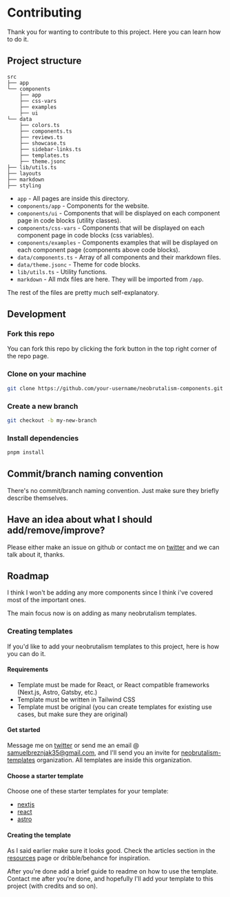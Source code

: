 # Contributing

Thank you for wanting to contribute to this project. Here you can learn how to do it.

## Project structure

```
src
├── app
└── components
    ├── app
    ├── css-vars
    ├── examples
    ├── ui
└── data
    ├── colors.ts
    ├── components.ts
    ├── reviews.ts
    ├── showcase.ts
    ├── sidebar-links.ts
    ├── templates.ts
    ├── theme.jsonc
├── lib/utils.ts
├── layouts
├── markdown
├── styling
```

- `app` - All pages are inside this directory.
- `components/app` - Components for the website.
- `components/ui` -  Components that will be displayed on each component page in code blocks (utility classes).
- `components/css-vars` -  Components that will be displayed on each component page in code blocks (css variables).
- `components/examples` - Components examples that will be displayed on each component page (components above code blocks).
- `data/components.ts` - Array of all components and their markdown files.
- `data/theme.jsonc` - Theme for code blocks.
- `lib/utils.ts` - Utility functions.
- `markdown` - All mdx files are here. They will be imported from `/app`.

The rest of the files are pretty much self-explanatory.

## Development

### Fork this repo

You can fork this repo by clicking the fork button in the top right corner of the repo page.

### Clone on your machine

```bash
git clone https://github.com/your-username/neobrutalism-components.git
```

### Create a new branch

```bash
git checkout -b my-new-branch
```

### Install dependencies

```bash
pnpm install
```

## Commit/branch naming convention

There's no commit/branch naming convention. Just make sure they briefly describe themselves.

## Have an idea about what I should add/remove/improve?

Please either make an issue on github or contact me on [twitter](https://x.com/samuelbreznjak) and we can talk about it, thanks.

## Roadmap

I think I won't be adding any more components since I think i've covered most of the important ones. 

The main focus now is on adding as many neobrutalism templates.

### Creating templates

If you'd like to add your neobrutalism templates to this project, here is how you can do it.

#### Requirements

- Template must be made for React, or React compatible frameworks (Next.js, Astro, Gatsby, etc.)
- Template must be written in Tailwind CSS
- Template must be original (you can create templates for existing use cases, but make sure they are original)

#### Get started 

Message me on [twitter](x.com/samuelbreznjak) or send me an email @ samuelbreznjak35@gmail.com, and I'll send you an invite for [neobrutalism-templates](https://github.com/neobrutalism-templates) organization. All templates are inside this organization.

#### Choose a starter template 

Choose one of these starter templates for your template:
- [nextjs](https://github.com/neobrutalism-templates/nextjs-starter-template)
- [react](https://github.com/neobrutalism-templates/react-starter-template)
- [astro](https://github.com/neobrutalism-templates/astro-starter-template)

#### Creating the template

As I said earlier make sure it looks good. Check the articles section in the [resources](https://www.neobrutalism.dev/docs/resources) page or dribble/behance for inspiration. 

After you're done add a brief guide to readme on how to use the template. Contact me after you're done, and hopefully I'll add your template to this project (with credits and so on).
